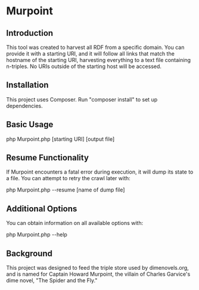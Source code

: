 Murpoint
========

Introduction
------------
This tool was created to harvest all RDF from a specific domain. You can provide
it with a starting URI, and it will follow all links that match the hostname of
the starting URI, harvesting everything to a text file containing n-triples. No
URIs outside of the starting host will be accessed.

Installation
------------
This project uses Composer. Run "composer install" to set up dependencies.

Basic Usage
-----------
php Murpoint.php [starting URI] [output file]

Resume Functionality
--------------------
If Murpoint encounters a fatal error during execution, it will dump its state to a file. You can attempt to retry the crawl later with:

php Murpoint.php --resume [name of dump file]

Additional Options
------------------
You can obtain information on all available options with:

php Murpoint.php --help

Background
----------
This project was designed to feed the triple store used by dimenovels.org, and
is named for Captain Howard Murpoint, the villain of Charles Garvice's dime
novel, "The Spider and the Fly."
